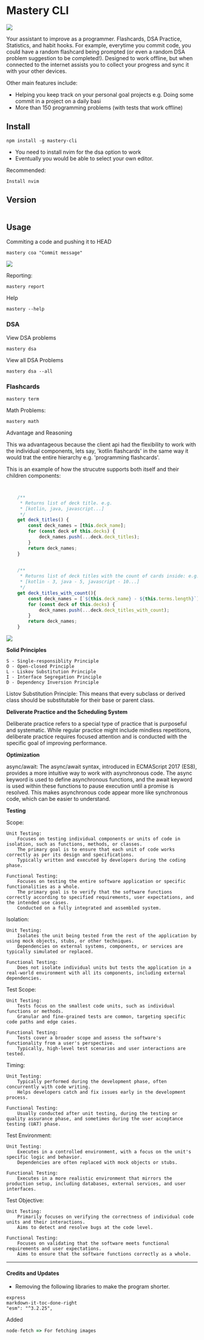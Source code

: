 # Mastery CLI

![](https://media.giphy.com/media/eveBk0ptKzjqUe0iTg/giphy.gif)

Your assistant to improve as a programmer. Flashcards, DSA Practice, Statistics, and habit hooks. For example, everytime you commit code, you could have a random flashcard being prompted (or even a random DSA problem suggestion to be completed!). Designed to work offline, but when connected to the internet assists you to collect your progress and sync it with your other devices. 


Other main features include:
- Helping you keep track on your personal goal projects e.g. Doing some commit in a project on a daily basi
- More than 150 programming problems (with tests that work offline)




## Install

```
npm install -g mastery-cli
```

- You need to install nvim for the dsa option to work
- Eventually you would be able to select your own editor.

Recommended:

```
Install nvim
```

## Version

```

```


## Usage

Commiting a code and pushing it to HEAD

```
mastery coa "Commit message"
```


![](https://media.giphy.com/media/v1.Y2lkPTc5MGI3NjExNzYzYzU5NWJiMjNhNThkYzBkNTJlM2MxNjFjZjdiNzJiMTZhMGVmOSZlcD12MV9pbnRlcm5hbF9naWZzX2dpZklkJmN0PWc/JavdJQ8YjfQyOq0Cfy/giphy.gif)

Reporting:

```
mastery report
```


Help 

```
mastery --help
```


### DSA 

View DSA problems

```
mastery dsa
```


View all DSA Problems

```
mastery dsa --all
```

### Flashcards

```
mastery term
```

Math Problems:

```
mastery math
```
Advantage and Reasoning

This wa advantageous because the client api had the flexibility to work with the individual components, lets say, 'kotlin flashcards' in the same way it would trat the entire hierarchy e.g. 'programming flashcards'.

This is an example of how the strucutre supports both itself and their children components:

```js


    /**
     * Returns list of deck title. e.g.
     * [kotlin, java, javascript...]
     */
    get deck_titles() {
        const deck_names = [this.deck_name];
        for (const deck of this.decks) {
            deck_names.push(...deck.deck_titles);
        }
        return deck_names;
    }

    
    /**
     * Returns list of deck titles with the count of cards inside: e.g.:
     * [kotlin - 3, java - 5, javascript - 10...]
     */
    get deck_titles_with_count(){
        const deck_names = [`${this.deck_name} - ${this.terms.length}`];
        for (const deck of this.decks) {
            deck_names.push(...deck.deck_titles_with_count);
        }
        return deck_names;
    }

```

![](./img/2024-01-12-11-57-29.png)


**Solid Principles**

    S - Single-responsiblity Principle
    O - Open-closed Principle
    L - Liskov Substitution Principle
    I - Interface Segregation Principle
    D - Dependency Inversion Principle

Listov Substitution Principle:
This means that every subclass or derived class should be substitutable for their base or parent class.

**Deliverate Practice and the Scheduling System**

Deliberate practice refers to a special type of practice that is purposeful and systematic. While regular practice might include mindless repetitions, deliberate practice requires focused attention and is conducted with the specific goal of improving performance.


**Optimization**

async/await: The async/await syntax, introduced in ECMAScript 2017 (ES8), provides a more intuitive way to work with asynchronous code. The async keyword is used to define asynchronous functions, and the await keyword is used within these functions to pause execution until a promise is resolved. This makes asynchronous code appear more like synchronous code, which can be easier to understand.

**Testing**

Scope:

    Unit Testing:
        Focuses on testing individual components or units of code in isolation, such as functions, methods, or classes.
        The primary goal is to ensure that each unit of code works correctly as per its design and specifications.
        Typically written and executed by developers during the coding phase.

    Functional Testing:
        Focuses on testing the entire software application or specific functionalities as a whole.
        The primary goal is to verify that the software functions correctly according to specified requirements, user expectations, and the intended use cases.
        Conducted on a fully integrated and assembled system.

Isolation:

    Unit Testing:
        Isolates the unit being tested from the rest of the application by using mock objects, stubs, or other techniques.
        Dependencies on external systems, components, or services are typically simulated or replaced.

    Functional Testing:
        Does not isolate individual units but tests the application in a real-world environment with all its components, including external dependencies.

Test Scope:

    Unit Testing:
        Tests focus on the smallest code units, such as individual functions or methods.
        Granular and fine-grained tests are common, targeting specific code paths and edge cases.

    Functional Testing:
        Tests cover a broader scope and assess the software's functionality from a user's perspective.
        Typically, high-level test scenarios and user interactions are tested.

Timing:

    Unit Testing:
        Typically performed during the development phase, often concurrently with code writing.
        Helps developers catch and fix issues early in the development process.

    Functional Testing:
        Usually conducted after unit testing, during the testing or quality assurance phase, and sometimes during the user acceptance testing (UAT) phase.

Test Environment:

    Unit Testing:
        Executes in a controlled environment, with a focus on the unit's specific logic and behavior.
        Dependencies are often replaced with mock objects or stubs.

    Functional Testing:
        Executes in a more realistic environment that mirrors the production setup, including databases, external services, and user interfaces.

Test Objective:

    Unit Testing:
        Primarily focuses on verifying the correctness of individual code units and their interactions.
        Aims to detect and resolve bugs at the code level.

    Functional Testing:
        Focuses on validating that the software meets functional requirements and user expectations.
        Aims to ensure that the software functions correctly as a whole.



****

#### Credits and Updates

- Removing the following libraries to make the program shorter.

```
express
markdown-it-toc-done-right
"esm": "^3.2.25",
```

Added

```js
node-fetch => For fetching images 
```



